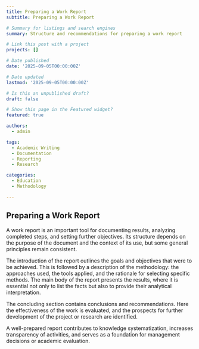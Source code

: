 ```yaml
---
title: Preparing a Work Report
subtitle: Preparing a Work Report

# Summary for listings and search engines
summary: Structure and recommendations for preparing a work report

# Link this post with a project
projects: []

# Date published
date: '2025-09-05T00:00:00Z'

# Date updated
lastmod: '2025-09-05T00:00:00Z'

# Is this an unpublished draft?
draft: false

# Show this page in the Featured widget?
featured: true

authors:
  - admin

tags:
  - Academic Writing
  - Documentation
  - Reporting
  - Research

categories:
  - Education
  - Methodology

---
```


## Preparing a Work Report  

A work report is an important tool for documenting results, analyzing completed steps, and setting further objectives. Its structure depends on the purpose of the document and the context of its use, but some general principles remain consistent.  

The introduction of the report outlines the goals and objectives that were to be achieved. This is followed by a description of the methodology: the approaches used, the tools applied, and the rationale for selecting specific methods. The main body of the report presents the results, where it is essential not only to list the facts but also to provide their analytical interpretation.  

The concluding section contains conclusions and recommendations. Here the effectiveness of the work is evaluated, and the prospects for further development of the project or research are identified.  

A well-prepared report contributes to knowledge systematization, increases transparency of activities, and serves as a foundation for management decisions or academic evaluation.  

